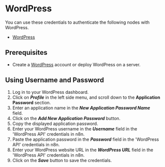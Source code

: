 # WordPress

You can use these credentials to authenticate the following nodes with WordPress.
- [WordPress](/workflow/integrations/nodes/n8n-nodes-base.wordPress/)

## Prerequisites

- Create a [WordPress](https://wordpress.com/) account or deploy WordPress on a server.

## Using Username and Password

1. Log in to your WordPress dashboard.
2. Click on ***Profile*** in the left side menu, and scroll down to the **Application Password** section.
3. Enter an application name in the ***New Application Password Name*** field.
4. Click on the ***Add New Application Password*** button.
5. Copy the displayed application password.
6. Enter your WordPress username in the ***Username*** field in the 'WordPress API' credentials in n8n.
7. Paste the application password in the ***Password*** field in the 'WordPress API' credentials in n8n.
8. Enter your WordPress website URL in the ***WordPress URL*** field in the 'WordPress API' credentials in n8n.
9. Click on the ***Save*** button to save the credentials.
